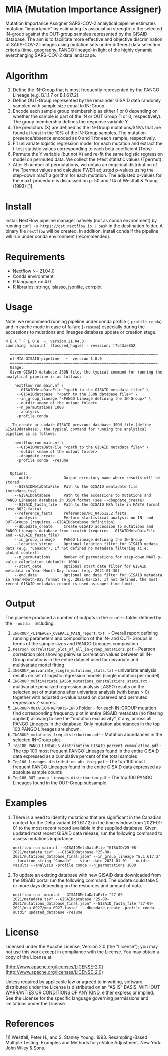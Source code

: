 # MIA (Mutation Importance Assigner)

Mutation Importance Assigner SARS-COV-2 analytical pipeline estimates mutation "importance" by estimating its association strength to the selected IN-group against the OUT-group samples represented by the GISAID database. The aim is to facilitate more effective and objective discrimination of SARS-COV-2 lineages using mutation sets under different data selection criteria (time, geography, PANGO lineage) in light of the highly dynamic everchanging SARS-COV-2 data landscape.


# Algorithm

1. Define the IN-Group that is most frequently represented by the PANGO Lineage (e.g. B.1.1.7 or B.1.617.2). 
2. Define OUT-Group represented by the remainder GISAID data randomly sampled with sample size equal to IN-Group. 
3. Encode each sample group membership as either 1 or 0 depending on whether the sample is part of the IN or OUT Group (1 or 0, respectively). The group membership defines the response variable Y 
3. The predictors (X) are defined as the IN-Group mutations/SNVs that are found at least in the 10% of the IN-Group samples. The mutation presence/absence encoded as 0 and 1 for each sample, respectively.
4. Fit univariate logistic regression model for each mutation and extract the t-test statistic values corresponding to each beta coefficient (Tobs)
5. Permute the Y variable (but not X) and re-fit the same logistic regression model on permuted data. We collect the t-test statistic values (Tpermut). 
6. After B number of permutations, we obtain an empirical distribution of the Tpermut values and calculate FWER adjusted p-values using the step-down maxT algorithm for each mutation. The adjusted p-values for the maxT procedure is discussed on p. 50 and 114 of Westfall & Young (1993) [1].

# Install

Install NextFlow pipeline manager natively (not as conda environment) by running `curl -s https://get.nextflow.io | bash` in the destination folder. A binary file `nextflow` will be created. In addition, install conda if the pipeline will run under conda environment (recommended).

# Requirements

* Nextflow >= 21.04.0
* Conda environment
* R language >= 4.0
* R libraries: stringr, islasso, jsonlite, corrplot

# Usage
Note: we recommend running pipeline under conda profile (`-profile conda`) and in cache mode in case of failure (`-resume`) especially during the accessions to mutations and lineages database update or creation stage.
```
N E X T F L O W  ~  version 21.04.3
Launching `main.nf` [focused_hugle] - revision: f7b43ae852

  ==================================================================
  nf-MIA-GISAID-pipeline   ~  version 1.0.0
  ==================================================================
  Usage:
  Given GISAID database JSON file, the typical command for running the analytical pipeline is as follows:
  
    nextflow run main.nf \
     --GISAIDMetaDataFile "<path to the GISAID metadata file>" \
     --GISAIDdatabase  "<path to the JSON database file>" \
     --in_group_lineage "<PANGO Lineage defining the IN-Group>" \
     --outdir <name of the output folder>
     --n_permutations 1000
     --analysis
     -profile conda
     
   To create or update GISAID previous database JSON file (define --GISAIDdatabase), the typical command for running the analytical pipeline is as follows:
  
    nextflow run main.nf \
     --GISAIDMetaDataFile "<path to the GISAID metadata file>" \
     --outdir <name of the output folder>
     --dbupdate_create
     -profile conda  -resume
     
     
  Options:
    --outdir              Output directory name where results will be stored
    --GISAIDMetaDataFile  Path to the GISAID meatadate file (metadata.tsv)
    --GISAIDdatabase      Path to the accessions to mutations and PANGO Lineages database in JSON format (see --dbupdate_create)
    --GISAID_fasta_file   Path to the GISAID MSA file in FASTA format (msa_0822.fasta)
    --reference_fasta     references/NC_045512.2.fasta
    --analysis            Perform stastistical analysis on IN- and OUT-Groups (requires --GISAIDdatabase definition)
    --dbupdate_create     Create GISAID accession to mutations and PANGO Lineages database from scratch (requires --GISAIDMetaDataFile  and --GISAID_fasta_file)
    --in_group_lineage    PANGO Lineage defining the IN-Group
    --location_string     Optional location filter for GISAID medata data (e.g. "Canada"). If not defined no metadata filtering (i.e. global context)
    --n_permutations      Number of permutations for step-down MAXT p-value caluclation (default: 1000)
    --start_date          Optional start date filter for GISAID metadata in Year-Month-Day format (e.g. 2021-01-30)
    --end_date            Optional end date filter for GISAID metadata in Year-Month-Day format (e.g. 2021-02-15). If not defined, the most recent GISAID metadata record is used as upper time limit
```
# Output
The pipeline produced a number of outputs in the `results` folder defined by the `--outdir ` including:
1. `INGROUP_<LINEAGE>_OVERALL_MAIN_report.txt ` - Overall report defining running parameters and composition of the IN- and OUT- Groups in terms of the sample sizes and PANGO Lineages composition
2.  `Pearson correlation_plot_of_all_in-group_mutations.pdf` - Pearson correlation plot showing pairwise correlation values between all IN-Group mutations in the entire dataset used for univariate and multivariate model fitting
3.  `INGROUP_univariate_single_mutations_stats.txt` - univariate analysis results on set of logistic regression models (single mutation per model)
4.  `INGROUP_multivariate_LASSO_mutations_constalations_stats.txt` - multivariate penalized regression analysis LASSO results on the selected set of mutations after univariate analysis (with betas > 0) together with adjusted p-value based on observed and permuted regressors Z-scores
5.  `INGROUP-MUTATION-REPORTS-INFO` Folder - for each IN-GROUP mutation find corresponding frequency plot in entire GISAID metadata (no filtering applied) allowing to see the "mutation exclusivity", if any, across all PANGO Lineages in the database. Only mutation abundances in the top 100 PANGO Lineages are shown.
6. `INGROUP_mutations_freq_distribution.pdf` - Mutation abundances in the selected IN-Group plot
7. `Top100_PANGO_LINEAGES_distribution_GISAID_percent_cummulative.pdf` - The top 100 most frequent PANGO Lineages found in the entire GISAID data expressed as a cumulative percent of the total samples
8.  `Top100_lineages_distribution_abs_freq.pdf` - The top 100 most frequent PANGO Lineages found in the entire GISAID data expressed as absolute sample counts
9.  `Top100_OUT_group_lineages_distribution.pdf` - The top 100 PANGO Lineages found in the OUT-Group subsample

# Examples
1. There is a need to identify mutations that are significant in the Canadian context for the Delta variant (B.1.617.2) in the time window from 2021-01-01 to the most recent record available in the supplied database. Given updated most recent GISAID data release, run the following command to assess mutations importance.

    ````
    nextflow run main.nf --GISAIDMetaDataFile "GISAID/25-08-2021/metadata.tsv"  --GISAIDdatabase "25-08-2021/mutations_database_final.json" --in_group_lineage "B.1.617.2" --location_string "Canada"  --start_date 2021-01-01  --outdir results --analysis -profile conda --n_permutations 1000
    ````
2. To update an existing database with new GISAID data downloaded from the GISAID portal run the following command. The update could take 5 or more days depending on the resources and amount of data.
    ```
    nextflow run  main.nf --GISAIDMetaDataFile "27-09-2021/metadata.tsv" --GISAIDdatabase "25-08-2021/mutations_database_final.json" --GISAID_fasta_file "27-09-2021/msa_0927/msa_0927.fasta"  --dbupdate_create -profile conda  --outdir updated_database -resume
    ```

# License
Licensed under the Apache License, Version 2.0 (the "License"); you may not use this work except in compliance with the License. You may obtain a copy of the License at:

[http://www.apache.org/licenses/LICENSE-2.0](http://www.apache.org/licenses/LICENSE-2.0)

Unless required by applicable law or agreed to in writing, software distributed under the License is distributed on an "AS IS" BASIS, WITHOUT WARRANTIES OR CONDITIONS OF ANY KIND, either express or implied. See the License for the specific language governing permissions and limitations under the License.

# References
[1] Westfall, Peter H., and S. Stanley Young. 1993. Resampling-Based Multiple Testing: Examples and
Methods for p-Value Adjustment. New York: John Wiley & Sons.


